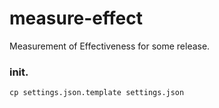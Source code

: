 # measure-effect
Measurement of Effectiveness for some release.


### init.

```
cp settings.json.template settings.json
```

